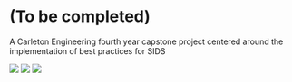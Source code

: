 # (To be completed)
A Carleton Engineering fourth year capstone project centered around the implementation of best practices for SIDS

<img src="https://img.shields.io/badge/Android_Studio-3DDC84?style=for-the-badge&logo=android-studio&logoColor=white"/> <img src="https://img.shields.io/badge/Kotlin-0095D5?&style=for-the-badge&logo=kotlin&logoColor=white"/> <img src="https://img.shields.io/badge/Android-3DDC84?style=for-the-badge&logo=android&logoColor=white"/> 
